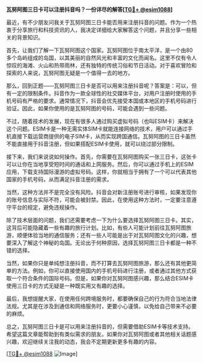 **瓦努阿图三日卡可以注册抖音吗？一份详尽的解答[[TG💪+ @esim1088](https://t.me/s/esim1088)]**

最近，有不少朋友问我关于瓦努阿图三日卡能否用来注册抖音的问题。作为一个热衷于分享旅行和科技资讯的人，我决定详细给大家解答这个问题，并且分享一些相关的背景知识。

首先，让我们了解一下瓦努阿图这个国家。瓦努阿图位于南太平洋，是一个由80多个岛屿组成的岛国，以其美丽的自然风光和丰富的文化而闻名。这里不仅有令人惊叹的海滩、火山和热带雨林，还有独特的传统习俗和节日活动。对于喜欢冒险和探索的人来说，瓦努阿图无疑是一个值得一去的地方。

那么，回到正题——瓦努阿图三日卡是否可以用来注册抖音呢？答案是：可以，但有一定的限制条件。抖音作为一款全球性的社交媒体平台，对用户注册时使用的手机号码有严格的要求。通常情况下，抖音会优先接受本国或本地区的手机号码进行验证。因此，如果你使用的是瓦努阿图的号码，可能会遇到一些问题。

不过，随着技术的发展，现在有很多人通过购买虚拟号码（也叫ESIM卡）来解决这个问题。ESIM卡是一种无需实体SIM卡就能连接网络的技术，用户可以通过手机直接下载运营商提供的电子SIM卡，从而实现跨国通信。瓦努阿图的三日卡虽然不能直接用于抖音注册，但如果搭配ESIM卡使用，就可以绕过部分限制。

接下来，我们来说说如何操作。首先，你需要在瓦努阿图购买一张三日卡，这张卡可以让你在当地享受短时间的通话和上网服务。然后，你可以通过手机上的ESIM应用，下载支持国际漫游的虚拟号码。这样，你就相当于拥有了一个可以代表其他国家的手机号码，从而满足抖音注册的需求。

当然，这种方法并不是完全没有风险。抖音会对新注册账号进行审核，如果发现你的账号信息与实际不符，可能会被封禁。因此，在使用这种方法时，一定要注意遵守平台的规定，避免违规操作。

除了技术层面的问题，我们还需要考虑一下为什么要选择瓦努阿图三日卡。其实，这背后可能隐藏着一些有趣的旅行计划。比如，有些人可能计划前往瓦努阿图旅游，顺便体验当地的通信服务；还有一些人可能是出于对瓦努阿图文化的兴趣，想要深入了解这个神秘的岛国。无论出于何种原因，选择瓦努阿图三日卡都是一种不错的选择。

当然，如果你只是单纯想注册抖音，而不打算去瓦努阿图旅游，那么还有其他更简单的方法。例如，你可以直接使用国内的手机号码进行注册，或者通过其他方式获取一个符合条件的国际号码。但是，如果你对瓦努阿图感兴趣，那么结合ESIM卡使用三日卡的方式无疑是一种既实用又有趣的选择。

最后，我想提醒大家，在使用任何跨境服务时，都要确保自己的行为符合当地法律法规。尤其是在涉及到通信和网络服务时，更要小心谨慎，以免给自己带来不必要的麻烦。

总之，瓦努阿图三日卡是可以用来注册抖音的，但需要借助ESIM卡等技术支持。希望这篇文章能帮助到有类似需求的朋友。如果你对瓦努阿图或者其他相关话题感兴趣，欢迎继续关注我的动态，我会不定期更新更多有趣的内容。

[[TG💪+ @esim1088](https://t.me/s/esim1088) ![Image](https://i.postimg.cc/4NQfJmqS/Snipaste-2025-05-13-00-14-12.png)]